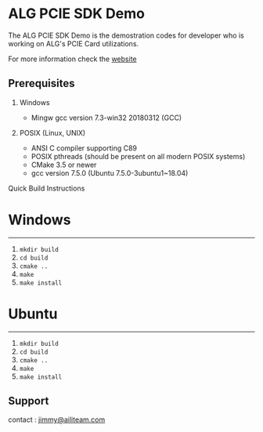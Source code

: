 ALG PCIE SDK Demo
==================

The ALG PCIE SDK Demo is the demostration codes for developer who is working on ALG's PCIE Card utilizations.

For more information check the [website](https://xxxxx.com)

Prerequisites
------------------

1. Windows
   * Mingw gcc version 7.3-win32 20180312 (GCC)

2. POSIX (Linux, UNIX)
   * ANSI C compiler supporting C89
   * POSIX pthreads (should be present on all modern POSIX systems)
   * CMake 3.5 or newer
   * gcc version 7.5.0 (Ubuntu 7.5.0-3ubuntu1~18.04)

Quick Build Instructions
# Windows
------------------------
1.  `mkdir build`  
2.  `cd build`  
3.  `cmake ..`  
4.  `make`  
5.  `make install`  

# Ubuntu
------------------------
1.  `mkdir build`  
2.  `cd build`  
3.  `cmake ..`  
4.  `make`  
5.  `make install`  

Support
------------------------
contact : jimmy@ailiteam.com


